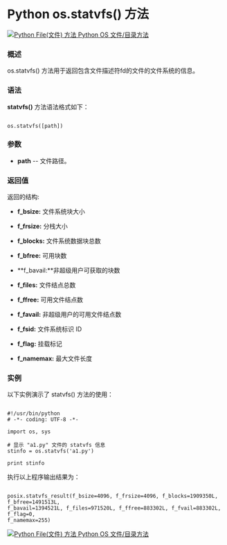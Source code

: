 Python os.statvfs() 方法
======================

 [![Python File(文件) 方法](../images/up.gif)
 Python OS 文件/目录方法](os-file-methods.html)


  ### 概述

 os.statvfs() 方法用于返回包含文件描述符fd的文件的文件系统的信息。

 ### 语法

 **statvfs()** 方法语法格式如下：


```

os.statvfs([path])

```

 ### 参数

  * **path** -- 文件路径。


  ### 返回值

 返回的结构:

  * **f\_bsize:** 文件系统块大小


 * **f\_frsize:** 分栈大小


 * **f\_blocks:** 文件系统数据块总数


 * **f\_bfree:** 可用块数


 * **f\_bavail:**非超级用户可获取的块数


 * **f\_files:** 文件结点总数


 * **f\_ffree:** 可用文件结点数


 * **f\_favail:** 非超级用户的可用文件结点数


 * **f\_fsid:** 文件系统标识 ID


 * **f\_flag:** 挂载标记


 * **f\_namemax:** 最大文件长度


  ### 实例

 以下实例演示了 statvfs() 方法的使用：


```

#!/usr/bin/python
# -*- coding: UTF-8 -*-

import os, sys

# 显示 "a1.py" 文件的 statvfs 信息
stinfo = os.statvfs('a1.py')

print stinfo

```

 执行以上程序输出结果为：


```

posix.statvfs_result(f_bsize=4096, f_frsize=4096, f_blocks=1909350L, f_bfree=1491513L,
f_bavail=1394521L, f_files=971520L, f_ffree=883302L, f_fvail=883302L, f_flag=0,
f_namemax=255)

```

 [![Python File(文件) 方法](../images/up.gif)
 Python OS 文件/目录方法](os-file-methods.html)
